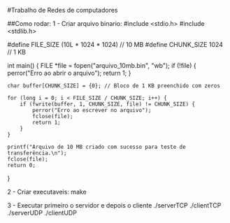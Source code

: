 #Trabalho de Redes de computadores

##Como rodar:
1 - Criar arquivo binario:
#include <stdio.h>
#include <stdlib.h>

#define FILE_SIZE (10L * 1024 * 1024) // 10 MB
#define CHUNK_SIZE 1024              // 1 KB

int main() {
    FILE *file = fopen("arquivo_10mb.bin", "wb");
    if (!file) {
        perror("Erro ao abrir o arquivo");
        return 1;
    }

    char buffer[CHUNK_SIZE] = {0}; // Bloco de 1 KB preenchido com zeros

    for (long i = 0; i < FILE_SIZE / CHUNK_SIZE; i++) {
        if (fwrite(buffer, 1, CHUNK_SIZE, file) != CHUNK_SIZE) {
            perror("Erro ao escrever no arquivo");
            fclose(file);
            return 1;
        }
    }

    printf("Arquivo de 10 MB criado com sucesso para teste de transferência.\n");
    fclose(file);
    return 0;
}

2 - Criar executaveis:
make

3 - Executar primeiro o servidor e depois o cliente
./serverTCP
./clientTCP
./serverUDP
./clientUDP
